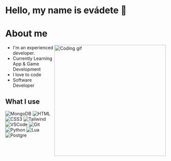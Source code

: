 # Hello, my name is evádete  👋
<!-- About Section -->
 # About me
 
<p>
 <img align="right" width="350" src="/assets/programmer.gif" alt="Coding gif" />

  - I'm an experienced developer.
  - Currently Learning App & Game Development
  - I love to code
  - Software Developer

</p>

## What I use
![MongoDB](https://img.shields.io/badge/MongoDB-4EA94B?style=for-the-badge&logo=mongodb&logoColor=white)
![HTML](https://img.shields.io/badge/HTML5-E34F26?style=for-the-badge&logo=html5&logoColor=white)
![CSS3](https://img.shields.io/badge/CSS3-1572B6?style=for-the-badge&logo=css3&logoColor=white)
![Tailwind](https://img.shields.io/badge/Tailwind_CSS-092749?style=for-the-badge&logo=tailwindcss&logoColor=06B6D4&labelColor=000000)
![VSCode](https://img.shields.io/badge/Visual_Studio-0078d7?style=for-the-badge&logo=visual%20studio&logoColor=white)
![Git](https://img.shields.io/badge/Git-F05032?style=for-the-badge&logo=git&logoColor=white)
![Python](https://img.shields.io/badge/Python-3297f0?style=for-the-badge&logo=python&logoColor=white)
![Lua](https://img.shields.io/badge/Lua-1303fc?style=for-the-badge&logo=lua&logoColor=white)
![Postgre](https://img.shields.io/badge/Postgresql-336791?style=for-the-badge&logo=postgresql&logoColor=white)

<br/>
